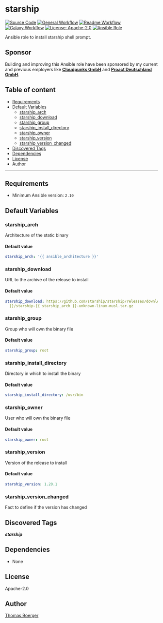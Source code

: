 # starship

[![Source Code](https://img.shields.io/badge/github-source%20code-blue?logo=github&logoColor=white)](https://github.com/rolehippie/starship)
[![General Workflow](https://github.com/rolehippie/starship/actions/workflows/general.yml/badge.svg)](https://github.com/rolehippie/starship/actions/workflows/general.yml)
[![Readme Workflow](https://github.com/rolehippie/starship/actions/workflows/docs.yml/badge.svg)](https://github.com/rolehippie/starship/actions/workflows/docs.yml)
[![Galaxy Workflow](https://github.com/rolehippie/starship/actions/workflows/galaxy.yml/badge.svg)](https://github.com/rolehippie/starship/actions/workflows/galaxy.yml)
[![License: Apache-2.0](https://img.shields.io/github/license/rolehippie/starship)](https://github.com/rolehippie/starship/blob/master/LICENSE)
[![Ansible Role](https://img.shields.io/badge/role-rolehippie.starship-blue)](https://galaxy.ansible.com/rolehippie/starship)

Ansible role to install starship shell prompt.

## Sponsor

Building and improving this Ansible role have been sponsored by my current and previous employers like **[Cloudpunks GmbH](https://cloudpunks.de)** and **[Proact Deutschland GmbH](https://www.proact.eu)**.

## Table of content

- [Requirements](#requirements)
- [Default Variables](#default-variables)
  - [starship_arch](#starship_arch)
  - [starship_download](#starship_download)
  - [starship_group](#starship_group)
  - [starship_install_directory](#starship_install_directory)
  - [starship_owner](#starship_owner)
  - [starship_version](#starship_version)
  - [starship_version_changed](#starship_version_changed)
- [Discovered Tags](#discovered-tags)
- [Dependencies](#dependencies)
- [License](#license)
- [Author](#author)

---

## Requirements

- Minimum Ansible version: `2.10`

## Default Variables

### starship_arch

Architecture of the static binary

#### Default value

```YAML
starship_arch: '{{ ansible_architecture }}'
```

### starship_download

URL to the archive of the release to install

#### Default value

```YAML
starship_download: https://github.com/starship/starship/releases/download/v{{ starship_version
  }}/starship-{{ starship_arch }}-unknown-linux-musl.tar.gz
```

### starship_group

Group who will own the binary file

#### Default value

```YAML
starship_group: root
```

### starship_install_directory

Directory in which to install the binary

#### Default value

```YAML
starship_install_directory: /usr/bin
```

### starship_owner

User who will own the binary file

#### Default value

```YAML
starship_owner: root
```

### starship_version

Version of the release to install

#### Default value

```YAML
starship_version: 1.20.1
```

### starship_version_changed

Fact to define if the version has changed

## Discovered Tags

**_starship_**


## Dependencies

- None

## License

Apache-2.0

## Author

[Thomas Boerger](https://github.com/tboerger)
